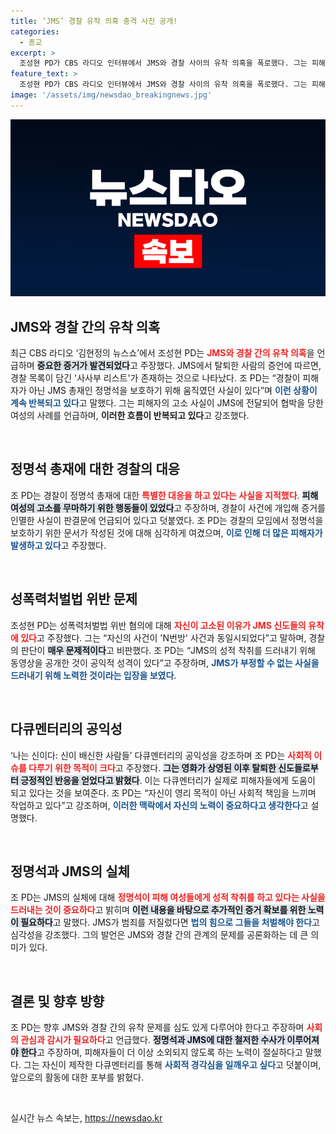 ```yaml
---
title: ‘JMS’ 경찰 유착 의혹 충격 사진 공개!
categories:
  - 종교
excerpt: >
  조성현 PD가 CBS 라디오 인터뷰에서 JMS와 경찰 사이의 유착 의혹을 폭로했다. 그는 피해자를 보호하기보다 정명석을 감싸는 경찰의 부조리를 지적하며, 관련 증거와 충격적인 사진을 공개할 예정이다.
feature_text: >
  조성현 PD가 CBS 라디오 인터뷰에서 JMS와 경찰 사이의 유착 의혹을 폭로했다. 그는 피해자를 보호하기보다 정명석을 감싸는 경찰의 부조리를 지적하며, 관련 증거와 충격적인 사진을 공개할 예정이다.
image: '/assets/img/newsdao_breakingnews.jpg'
---
```


<p><img src="/assets/img/newsdao_breakingnews.jpg" alt="koreaapp 속보" /></p>

<h2 data-ke-size="size26">JMS와 경찰 간의 유착 의혹</h2>

<p data-ke-size="size16">최근 CBS 라디오 ‘김현정의 뉴스쇼’에서 조성현 PD는 <b><span style="color: #ee2323;">JMS와 경찰 간의 유착 의혹</span></b>을 언급하며 <b><span style="background-color: #21538527;">중요한 증거가 발견되었다</span></b>고 주장했다. JMS에서 탈퇴한 사람의 증언에 따르면, 경찰 목록이 담긴 '사사부 리스트'가 존재하는 것으로 나타났다. 조 PD는 “경찰이 피해자가 아닌 JMS 총재인 정명석을 보호하기 위해 움직였던 사실이 있다”며 <b><span style="color: #1a5490;">이런 상황이 계속 반복되고 있다</span></b>고 말했다. 그는 피해자의 고소 사실이 JMS에 전달되어 협박을 당한 여성의 사례를 언급하며, <b>이러한 흐름이 반복되고 있다</b>고 강조했다.</p>

<p data-ke-size="size16">&nbsp;</p>

<h2 data-ke-size="size26">정명석 총재에 대한 경찰의 대응</h2>

<p data-ke-size="size16">조 PD는 경찰이 정명석 총재에 대한 <b><span style="color: #ee2323;">특별한 대응을 하고 있다는 사실을 지적했다</span></b>. <b><span style="background-color: #21538527;">피해 여성의 고소를 무마하기 위한 행동들이 있었다</span></b>고 주장하며, 경찰이 사건에 개입해 증거를 인멸한 사실이 판결문에 언급되어 있다고 덧붙였다. 조 PD는 경찰의 모임에서 정명석을 보호하기 위한 문서가 작성된 것에 대해 심각하게 여겼으며, <b><span style="color: #1a5490;">이로 인해 더 많은 피해자가 발생하고 있다</span></b>고 주장했다.</p>

<p data-ke-size="size16">&nbsp;</p>

<h2 data-ke-size="size26">성폭력처벌법 위반 문제</h2>

<p data-ke-size="size16">조성현 PD는 성폭력처벌법 위반 혐의에 대해 <b><span style="color: #ee2323;">자신이 고소된 이유가 JMS 신도들의 유착에 있다</span></b>고 주장했다. 그는 “자신의 사건이 'N번방' 사건과 동일시되었다”고 말하며, 경찰의 판단이 <b><span style="background-color: #21538527;">매우 문제적이다</span></b>고 비판했다. 조 PD는 “JMS의 성적 착취를 드러내기 위해 동영상을 공개한 것이 공익적 성격이 있다”고 주장하며, <b><span style="color: #1a5490;">JMS가 부정할 수 없는 사실을 드러내기 위해 노력한 것이라는 입장을 보였다</span></b>.</p>

<p data-ke-size="size16">&nbsp;</p>

<h2 data-ke-size="size26">다큐멘터리의 공익성</h2>

<p data-ke-size="size16">‘나는 신이다: 신이 배신한 사람들’ 다큐멘터리의 공익성을 강조하며 조 PD는 <b><span style="color: #ee2323;">사회적 이슈를 다루기 위한 목적이 크다</span></b>고 주장했다. <b><span style="background-color: #21538527;">그는 영화가 상영된 이후 탈퇴한 신도들로부터 긍정적인 반응을 얻었다고 밝혔다</span></b>. 이는 다큐멘터리가 실제로 피해자들에게 도움이 되고 있다는 것을 보여준다. 조 PD는 “자신이 영리 목적이 아닌 사회적 책임을 느끼며 작업하고 있다”고 강조하며, <b><span style="color: #1a5490;">이러한 맥락에서 자신의 노력이 중요하다고 생각한다</span></b>고 설명했다.</p>

<p data-ke-size="size16">&nbsp;</p>

<h2 data-ke-size="size26">정명석과 JMS의 실체</h2>

<p data-ke-size="size16">조 PD는 JMS의 실체에 대해 <b><span style="color: #ee2323;">정명석이 피해 여성들에게 성적 착취를 하고 있다는 사실을 드러내는 것이 중요하다</span></b>고 밝히며 <b><span style="background-color: #21538527;">이런 내용을 바탕으로 추가적인 증거 확보를 위한 노력이 필요하다</span></b>고 말했다. JMS가 범죄를 저질렀다면 <b><span style="color: #1a5490;">법의 힘으로 그들을 처벌해야 한다</span></b>고 심각성을 강조했다. 그의 발언은 JMS와 경찰 간의 관계의 문제를 공론화하는 데 큰 의미가 있다.</p>

<p data-ke-size="size16">&nbsp;</p>

<h2 data-ke-size="size26">결론 및 향후 방향</h2>

<p data-ke-size="size16">조 PD는 향후 JMS와 경찰 간의 유착 문제를 심도 있게 다루어야 한다고 주장하며 <b><span style="color: #ee2323;">사회의 관심과 감시가 필요하다</span></b>고 언급했다. <b><span style="background-color: #21538527;">정명석과 JMS에 대한 철저한 수사가 이루어져야 한다</span></b>고 주장하며, 피해자들이 더 이상 소외되지 않도록 하는 노력이 절실하다고 말했다. 그는 자신이 제작한 다큐멘터리를 통해 <b><span style="color: #1a5490;">사회적 경각심을 일깨우고 싶다</span></b>고 덧붙이며, 앞으로의 활동에 대한 포부를 밝혔다.</p>

<p data-ke-size="size16">&nbsp;</p>
실시간 뉴스 속보는, <a href="https://newsdao.kr" rel="dofollow">https://newsdao.kr</a>


